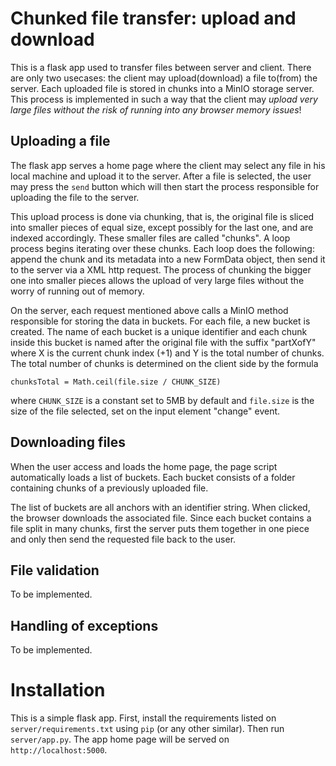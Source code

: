 # Chunked file transfer: upload and download

This is a flask app used to transfer files between server and client. There are only two usecases: the client may upload(download) a file to(from) the server. Each uploaded file is stored in chunks into a MinIO storage server. This process is implemented in such a way that the client may _upload very large files without the risk of running into any browser memory issues_!

## Uploading a file

The flask app serves a home page where the client may select any file in his local machine and upload it to the server. After a file is selected, the user may press the `send` button which will then start the process responsible for uploading the file to the server.

This upload process is done via chunking, that is, the original file is sliced into smaller pieces of equal size, except possibly for the last one, and are indexed accordingly. These smaller files are called "chunks". A loop process begins iterating over these chunks. Each loop does the following: append the chunk and its metadata into a new FormData object, then send it to the server via a XML http request. The process of chunking the bigger one into smaller pieces allows the upload of very large files without the worry of running out of memory.

On the server, each request mentioned above calls a MinIO method responsible for storing the data in buckets. For each file, a new bucket is created. The name of each bucket is a unique identifier and each chunk inside this bucket is named after the original file with the suffix "partXofY" where X is the current chunk index (+1) and Y is the total number of chunks. The total number of chunks is determined on the client side by the formula

```
chunksTotal = Math.ceil(file.size / CHUNK_SIZE)
```

where `CHUNK_SIZE` is a constant set to 5MB by default and `file.size` is the size of the file selected, set on the input element "change" event.

## Downloading files

When the user access and loads the home page, the page script automatically loads a list of buckets. Each bucket consists of a folder containing chunks of a previously uploaded file.

The list of buckets are all anchors with an identifier string. When clicked, the browser downloads the associated file. Since each bucket contains a file split in many chunks, first the server puts them together in one piece and only then send the requested file back to the user.

## File validation

To be implemented.

## Handling of exceptions

To be implemented.

# Installation

This is a simple flask app. First, install the requirements listed on `server/requirements.txt` using `pip` (or any other similar). Then run `server/app.py`. The app home page will be served on `http://localhost:5000`.
